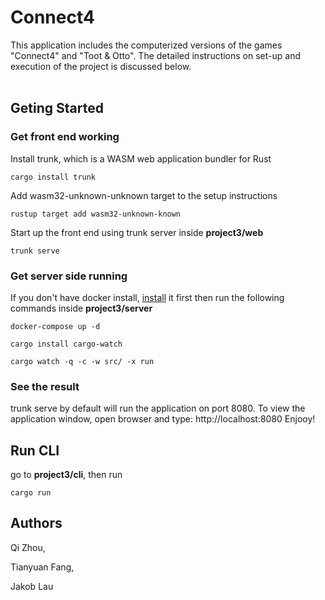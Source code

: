 # Connect4
This application includes the computerized versions of the games "Connect4" and "Toot & Otto".
The detailed instructions on set-up and execution of the project is discussed below. <br><br>
## Geting Started
### Get front end working
Install trunk, which is a WASM web application bundler for Rust

```
cargo install trunk
```

Add wasm32-unknown-unknown target to the setup instructions

```
rustup target add wasm32-unknown-known
```

Start up the front end using trunk server inside **project3/web**

```
trunk serve
``` 
### Get server side running
If you don't have docker install, [install](https://www.docker.com/products/docker-desktop/) it first then run the following commands inside **project3/server**
``` 
docker-compose up -d

cargo install cargo-watch 

cargo watch -q -c -w src/ -x run
``` 

### See the result
trunk serve by default will run the application on port 8080. To view the application window, open browser and type: http://localhost:8080
Enjooy!


## Run CLI
go to **project3/cli**, then run
```
cargo run
```

## Authors
Qi Zhou,

Tianyuan Fang,

Jakob Lau
